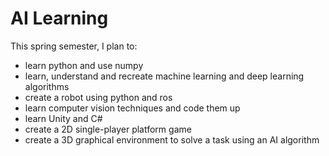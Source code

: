 # AI Learning

This spring semester, I plan to:
- learn python and use numpy
- learn, understand and recreate machine learning and deep learning algorithms
- create a robot using python and ros
- learn computer vision techniques and code them up 
- learn Unity and C#
- create a 2D single-player platform game
- create a 3D graphical environment to solve a task using an AI algorithm 

